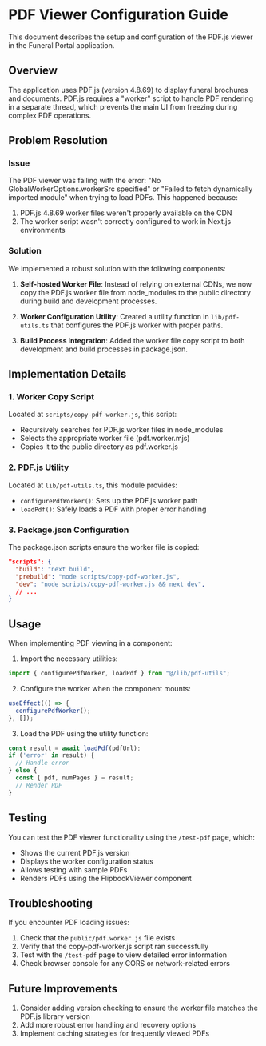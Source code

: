 # PDF Viewer Configuration Guide

This document describes the setup and configuration of the PDF.js viewer in the Funeral Portal application.

## Overview

The application uses PDF.js (version 4.8.69) to display funeral brochures and documents. PDF.js requires a "worker" script to handle PDF rendering in a separate thread, which prevents the main UI from freezing during complex PDF operations.

## Problem Resolution

### Issue

The PDF viewer was failing with the error: "No GlobalWorkerOptions.workerSrc specified" or "Failed to fetch dynamically imported module" when trying to load PDFs. This happened because:

1. PDF.js 4.8.69 worker files weren't properly available on the CDN
2. The worker script wasn't correctly configured to work in Next.js environments

### Solution

We implemented a robust solution with the following components:

1. **Self-hosted Worker File**: Instead of relying on external CDNs, we now copy the PDF.js worker file from node_modules to the public directory during build and development processes.

2. **Worker Configuration Utility**: Created a utility function in `lib/pdf-utils.ts` that configures the PDF.js worker with proper paths.

3. **Build Process Integration**: Added the worker file copy script to both development and build processes in package.json.

## Implementation Details

### 1. Worker Copy Script

Located at `scripts/copy-pdf-worker.js`, this script:
- Recursively searches for PDF.js worker files in node_modules
- Selects the appropriate worker file (pdf.worker.mjs)
- Copies it to the public directory as pdf.worker.js

### 2. PDF.js Utility

Located at `lib/pdf-utils.ts`, this module provides:
- `configurePdfWorker()`: Sets up the PDF.js worker path
- `loadPdf()`: Safely loads a PDF with proper error handling

### 3. Package.json Configuration

The package.json scripts ensure the worker file is copied:
```json
"scripts": {
  "build": "next build",
  "prebuild": "node scripts/copy-pdf-worker.js",
  "dev": "node scripts/copy-pdf-worker.js && next dev",
  // ...
}
```

## Usage

When implementing PDF viewing in a component:

1. Import the necessary utilities:
```typescript
import { configurePdfWorker, loadPdf } from "@/lib/pdf-utils";
```

2. Configure the worker when the component mounts:
```typescript
useEffect(() => {
  configurePdfWorker();
}, []);
```

3. Load the PDF using the utility function:
```typescript
const result = await loadPdf(pdfUrl);
if ('error' in result) {
  // Handle error
} else {
  const { pdf, numPages } = result;
  // Render PDF
}
```

## Testing

You can test the PDF viewer functionality using the `/test-pdf` page, which:
- Shows the current PDF.js version
- Displays the worker configuration status
- Allows testing with sample PDFs
- Renders PDFs using the FlipbookViewer component

## Troubleshooting

If you encounter PDF loading issues:

1. Check that the `public/pdf.worker.js` file exists
2. Verify that the copy-pdf-worker.js script ran successfully
3. Test with the `/test-pdf` page to view detailed error information
4. Check browser console for any CORS or network-related errors

## Future Improvements

1. Consider adding version checking to ensure the worker file matches the PDF.js library version
2. Add more robust error handling and recovery options
3. Implement caching strategies for frequently viewed PDFs
